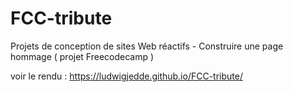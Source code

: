 # FCC-tribute
Projets de conception de sites Web réactifs - Construire une page hommage ( projet Freecodecamp )

voir le rendu : https://ludwigjedde.github.io/FCC-tribute/
